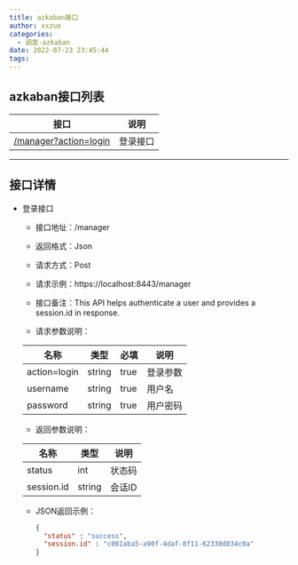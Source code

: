```yaml
---
title: azkaban接口
author: xxzuo
categories:
  - 调度-azkaban
date: 2022-07-23 23:45:44
tags:
---
```




## azkaban接口列表

| 接口                            | 说明     |
| ------------------------------- | -------- |
| [/manager?action=login](#login) | 登录接口 |


***


## 接口详情
* <span id = "login">登录接口</span>

	* 接口地址：/manager

	* 返回格式：Json

	* 请求方式：Post

	* 请求示例：https://localhost:8443/manager

	* 接口备注：This API helps authenticate a user and provides a session.id in response.

	* 请求参数说明：

    | 名称         | 类型   | 必填 | 说明     |
    | ------------ | ------ | ---- | -------- |
    | action=login | string | true | 登录参数 |
    | username     | string | true | 用户名   |
    | password     | string | true | 用户密码 |

	* 返回参数说明：

    | 名称       | 类型   | 说明   |
    | ---------- | ------ | ------ |
    | status     | int    | 状态码 |
    | session.id | string | 会话ID |
    
	* JSON返回示例：
	
	  ```json
	  {
	    "status" : "success",
	    "session.id" : "c001aba5-a90f-4daf-8f11-62330d034c0a"
	  }
	  ```
	
    
  



